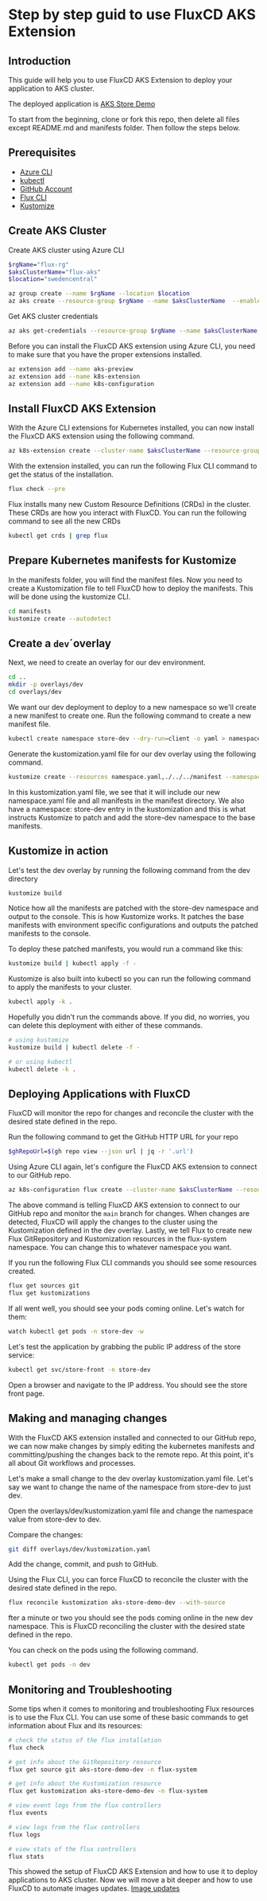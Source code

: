 # Step by step guid to use FluxCD AKS Extension

## Introduction

This guide will help you to use FluxCD AKS Extension to deploy your application to AKS cluster.

The deployed application is [AKS Store Demo](https://github.com/Azure-Samples/aks-store-demo)

To start from the beginning, clone or fork this repo, then delete all files except README.md and manifests folder. Then follow the steps below.

## Prerequisites

- [Azure CLI](https://docs.microsoft.com/en-us/cli/azure/install-azure-cli?view=azure-cli-latest)
- [kubectl](https://kubernetes.io/docs/tasks/tools/install-kubectl/)
- [GitHub Account](https://github.com/)
- [Flux CLI](https://fluxcd.io/docs/installation/#install-the-flux-cli)
- [Kustomize](https://kubectl.docs.kubernetes.io/installation/kustomize/)

## Create AKS Cluster

Create AKS cluster using Azure CLI

```bash
$rgName="flux-rg"
$aksClusterName="flux-aks"
$location="swedencentral"

az group create --name $rgName --location $location
az aks create --resource-group $rgName --name $aksClusterName  --enable-addons monitoring --enable-oidc-issuer --enable-workload-identity
```

Get AKS cluster credentials

```bash
az aks get-credentials --resource-group $rgName --name $aksClusterName
```

Before you can install the FluxCD AKS extension using Azure CLI, you need to make sure that you have the proper extensions installed.

```bash
az extension add --name aks-preview
az extension add --name k8s-extension
az extension add --name k8s-configuration
```

## Install FluxCD AKS Extension

With the Azure CLI extensions for Kubernetes installed, you can now install the FluxCD AKS extension using the following command.

```bash
az k8s-extension create --cluster-name $aksClusterName --resource-group $rgName --cluster-type managedClusters --extension-type microsoft.flux --name aks-store-demo
```

With the extension installed, you can run the following Flux CLI command to get the status of the installation.

```bash
flux check --pre
```

Flux installs many new Custom Resource Definitions (CRDs) in the cluster. These CRDs are how you interact with FluxCD. You can run the following command to see all the new CRDs

```bash
kubectl get crds | grep flux
```

## Prepare Kubernetes manifests for Kustomize

In the manifests folder, you will find the manifest files. Now you need to create a Kustomization file to tell FluxCD how to deploy the manifests.
This will be done using the kustomize CLI.

```bash
cd manifests
kustomize create --autodetect
```

## Create a `dev`´overlay

Next, we need to create an overlay for our dev environment.

```bash
cd ..
mkdir -p overlays/dev
cd overlays/dev
```

We want our dev deployment to deploy to a new namespace so we'll create a new manifest to create one. Run the following command to create a new manifest file.

```bash
kubectl create namespace store-dev --dry-run=client -o yaml > namespace.yaml
```

Generate the kustomization.yaml file for our dev overlay using the following command.

```bash
kustomize create --resources namespace.yaml,./../../manifest --namespace store-dev
```

In this kustomization.yaml file, we see that it will include our new namespace.yaml file and all manifests in the manifest directory. We also have a namespace: store-dev entry in the kustomization and this is what instructs Kustomize to patch and add the store-dev namespace to the base manifests.

## Kustomize in action

Let's test the dev overlay by running the following command from the dev directory

```bash
kustomize build
```

Notice how all the manifests are patched with the store-dev namespace and output to the console. This is how Kustomize works. It patches the base manifests with environment specific configurations and outputs the patched manifests to the console.

To deploy these patched manifests, you would run a command like this:

```bash
kustomize build | kubectl apply -f -
```

Kustomize is also built into kubectl so you can run the following command to apply the manifests to your cluster.

```bash
kubectl apply -k .
```

Hopefully you didn't run the commands above. If you did, no worries, you can delete this deployment with either of these commands.

```bash
# using kustomize
kustomize build | kubectl delete -f -

# or using kubectl
kubectl delete -k .
```

## Deploying Applications with FluxCD

FluxCD will monitor the repo for changes and reconcile the cluster with the desired state defined in the repo.

Run the following command to get the GitHub HTTP URL for your repo

```bash
$ghRepoUrl=$(gh repo view --json url | jq -r '.url')
```

Using Azure CLI again, let's configure the FluxCD AKS extension to connect to our GitHub repo.

```bash
az k8s-configuration flux create --cluster-name $aksClusterName --resource-group $rgName --cluster-type managedClusters --name aks-store-demo --url $ghRepoUrl --branch main --kustomization name=dev path=./overlays/dev --namespace flux-system
```

The above command is telling FluxCD AKS extension to connect to our GitHub repo and monitor the `main` branch for changes. When changes are detected, FluxCD will apply the changes to the cluster using the Kustomization defined in the dev overlay. Lastly, we tell Flux to create new Flux GitRepository and Kustomization resources in the flux-system namespace. You can change this to whatever namespace you want.

If you run the following Flux CLI commands you should see some resources created.

```bash
flux get sources git
flux get kustomizations
```

If all went well, you should see your pods coming online. Let's watch for them:

```bash
watch kubectl get pods -n store-dev -w
```

Let's test the application by grabbing the public IP address of the store service:

```bash
kubectl get svc/store-front -n store-dev
```

Open a browser and navigate to the IP address. You should see the store front page.

## Making and managing changes

With the FluxCD AKS extension installed and connected to our GitHub repo, we can now make changes by simply editing the kubernetes manifests and committing/pushing the changes back to the remote repo. At this point, it's all about Git workflows and processes.

Let's make a small change to the dev overlay kustomization.yaml file. Let's say we want to change the name of the namespace from store-dev to just dev.

Open the overlays/dev/kustomization.yaml file and change the namespace value from store-dev to dev.

Compare the changes:

```bash
git diff overlays/dev/kustomization.yaml
```

Add the change, commit, and push to GitHub.

Using the Flux CLI, you can force FluxCD to reconcile the cluster with the desired state defined in the repo.

```bash
flux reconcile kustomization aks-store-demo-dev --with-source
```

fter a minute or two you should see the pods coming online in the new dev namespace. This is FluxCD reconciling the cluster with the desired state defined in the repo.

You can check on the pods using the following command.

```bash
kubectl get pods -n dev
```

## Monitoring and Troubleshooting

Some tips when it comes to monitoring and troubleshooting Flux resources is to use the Flux CLI. You can use some of these basic commands to get information about Flux and its resources:

```bash
# check the status of the flux installation
flux check

# get info about the GitRepository resource
flux get source git aks-store-demo-dev -n flux-system

# get info about the Kustomization resource
flux get kustomization aks-store-demo-dev -n flux-system

# view event logs from the flux controllers
flux events

# view logs from the flux controllers
flux logs

# view stats of the flux controllers
flux stats
```

This showed the setup of FluxCD AKS Extension and how to use it to deploy applications to AKS cluster. Now we will move a bit deeper and how to use FluxCD to automate images updates.
[Image updates](./IMAGE_UPDATES_README.md)